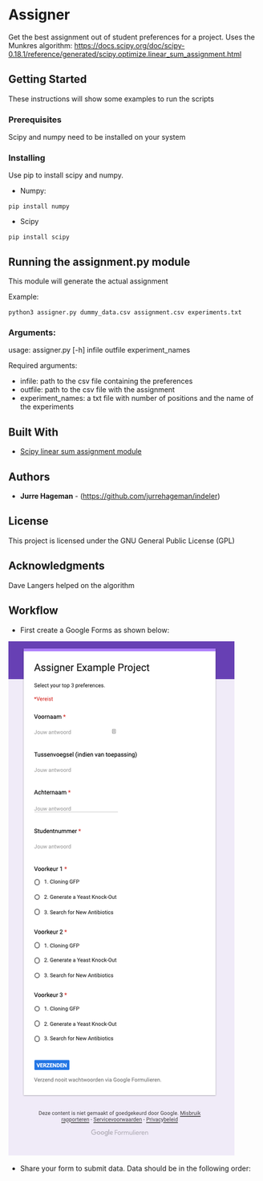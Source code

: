 # Assigner

Get the best assignment out of student preferences for a project.
Uses the Munkres algorithm:
https://docs.scipy.org/doc/scipy-0.18.1/reference/generated/scipy.optimize.linear_sum_assignment.html

## Getting Started

These instructions will show some examples to run the scripts

### Prerequisites

Scipy and numpy need to be installed on your system


### Installing

Use pip to install scipy and numpy.
- Numpy:

```
pip install numpy
```

- Scipy

```
pip install scipy
```

## Running the assignment.py module

This module will generate the actual assignment

Example:
```
python3 assigner.py dummy_data.csv assignment.csv experiments.txt
```


### Arguments:
usage: assigner.py [-h] infile outfile experiment_names

Required arguments:
- infile: path to the csv file containing the preferences
- outfile: path to the csv file with the assignment
- experiment_names: a txt file with number of positions and the name of the experiments

## Built With

* [Scipy linear sum assignment module](https://docs.scipy.org/doc/scipy-0.18.1/reference/generated/scipy.optimize.linear_sum_assignment.html)


## Authors

* **Jurre Hageman** - (https://github.com/jurrehageman/indeler)


## License

This project is licensed under the GNU General Public License (GPL)

## Acknowledgments

Dave Langers helped on the algorithm

## Workflow

- First create a Google Forms as shown below:

![alt text](https://github.com/jurrehageman/assigner-forms/blob/master/images/form.png "Google Form setup")

- Share your form to submit data. Data should be in the following order: